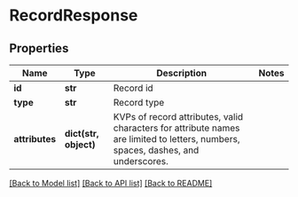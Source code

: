 # RecordResponse

## Properties
Name | Type | Description | Notes
------------ | ------------- | ------------- | -------------
**id** | **str** | Record id | 
**type** | **str** | Record type | 
**attributes** | **dict(str, object)** | KVPs of record attributes, valid characters for attribute names are limited to letters, numbers, spaces, dashes, and underscores. | 

[[Back to Model list]](../README.md#documentation-for-models) [[Back to API list]](../README.md#documentation-for-api-endpoints) [[Back to README]](../README.md)


